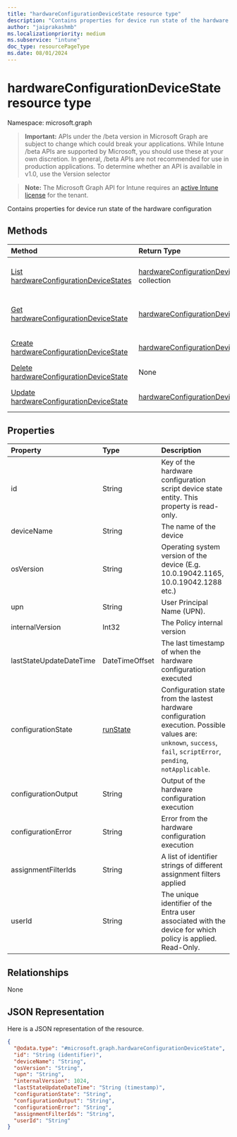 ```yaml
---
title: "hardwareConfigurationDeviceState resource type"
description: "Contains properties for device run state of the hardware configuration"
author: "jaiprakashmb"
ms.localizationpriority: medium
ms.subservice: "intune"
doc_type: resourcePageType
ms.date: 08/01/2024
---
```


# hardwareConfigurationDeviceState resource type

Namespace: microsoft.graph

> **Important:** APIs under the /beta version in Microsoft Graph are subject to change which could break your applications. While Intune /beta APIs are supported by Microsoft, you should use these at your own discretion. In general, /beta APIs are not recommended for use in production applications. To determine whether an API is available in v1.0, use the Version selector

> **Note:** The Microsoft Graph API for Intune requires an [active Intune license](https://go.microsoft.com/fwlink/?linkid=839381) for the tenant.

Contains properties for device run state of the hardware configuration

## Methods
|Method|Return Type|Description|
|:---|:---|:---|
|[List hardwareConfigurationDeviceStates](../api/intune-deviceconfig-hardwareconfigurationdevicestate-list.md)|[hardwareConfigurationDeviceState](../resources/intune-deviceconfig-hardwareconfigurationdevicestate.md) collection|List properties and relationships of the [hardwareConfigurationDeviceState](../resources/intune-deviceconfig-hardwareconfigurationdevicestate.md) objects.|
|[Get hardwareConfigurationDeviceState](../api/intune-deviceconfig-hardwareconfigurationdevicestate-get.md)|[hardwareConfigurationDeviceState](../resources/intune-deviceconfig-hardwareconfigurationdevicestate.md)|Read properties and relationships of the [hardwareConfigurationDeviceState](../resources/intune-deviceconfig-hardwareconfigurationdevicestate.md) object.|
|[Create hardwareConfigurationDeviceState](../api/intune-deviceconfig-hardwareconfigurationdevicestate-create.md)|[hardwareConfigurationDeviceState](../resources/intune-deviceconfig-hardwareconfigurationdevicestate.md)|Create a new [hardwareConfigurationDeviceState](../resources/intune-deviceconfig-hardwareconfigurationdevicestate.md) object.|
|[Delete hardwareConfigurationDeviceState](../api/intune-deviceconfig-hardwareconfigurationdevicestate-delete.md)|None|Deletes a [hardwareConfigurationDeviceState](../resources/intune-deviceconfig-hardwareconfigurationdevicestate.md).|
|[Update hardwareConfigurationDeviceState](../api/intune-deviceconfig-hardwareconfigurationdevicestate-update.md)|[hardwareConfigurationDeviceState](../resources/intune-deviceconfig-hardwareconfigurationdevicestate.md)|Update the properties of a [hardwareConfigurationDeviceState](../resources/intune-deviceconfig-hardwareconfigurationdevicestate.md) object.|

## Properties
|Property|Type|Description|
|:---|:---|:---|
|id|String|Key of the hardware configuration script device state entity. This property is read-only.|
|deviceName|String|The name of the device|
|osVersion|String|Operating system version of the device (E.g. 10.0.19042.1165, 10.0.19042.1288 etc.)|
|upn|String|User Principal Name (UPN).|
|internalVersion|Int32|The Policy internal version|
|lastStateUpdateDateTime|DateTimeOffset|The last timestamp of when the hardware configuration executed|
|configurationState|[runState](../resources/intune-shared-runstate.md)|Configuration state from the lastest hardware configuration execution. Possible values are: `unknown`, `success`, `fail`, `scriptError`, `pending`, `notApplicable`.|
|configurationOutput|String|Output of the hardware configuration execution|
|configurationError|String|Error from the hardware configuration execution|
|assignmentFilterIds|String|A list of identifier strings of different assignment filters applied|
|userId|String|The unique identifier of the Entra user associated with the device for which policy is applied. Read-Only.|

## Relationships
None

## JSON Representation
Here is a JSON representation of the resource.
<!-- {
  "blockType": "resource",
  "keyProperty": "id",
  "@odata.type": "microsoft.graph.hardwareConfigurationDeviceState"
}
-->
``` json
{
  "@odata.type": "#microsoft.graph.hardwareConfigurationDeviceState",
  "id": "String (identifier)",
  "deviceName": "String",
  "osVersion": "String",
  "upn": "String",
  "internalVersion": 1024,
  "lastStateUpdateDateTime": "String (timestamp)",
  "configurationState": "String",
  "configurationOutput": "String",
  "configurationError": "String",
  "assignmentFilterIds": "String",
  "userId": "String"
}
```